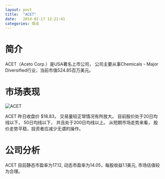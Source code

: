 ```yaml
---
layout: post
title:  "ACET"
date:   2014-02-17 12:21:41
categories: 观点
---
```


# 简介
ACET（Aceto Corp.）是USA著名上市公司，
公司主要从事Chemicals - Major Diversified行业，当前市值524.85百万美元。

# 市场表现

![ACET](http://finviz.com/chart.ashx?t=ACET&ty=c&ta=1&p=d&s=l)

ACET 昨日收盘价 $18.83，
交易量较正常情况有所放大。
目前股价处于20日均线以下，
50日均线以下，
并且处于200日均线以上。
从短期市场走势来看，
股价走势平稳，投资者应减少无谓的操作。

# 公司分析
ACET 目前静态市盈率为17.12, 动态市盈率为14.05，每股收益1.1美元,
市场估值较为合理。
